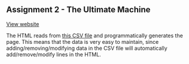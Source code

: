 ## Assignment 2 - The Ultimate Machine

[View website](http://www.param.me/assignments/ultimate-pc)

The HTML reads from [this CSV file](https://github.com/paramt/assignments/tree/master/_data/components.csv) and programmatically generates the page. This means that the data is very easy to maintain, since adding/removing/modifying data in the CSV file will automatically add/remove/modify lines in the HTML.
